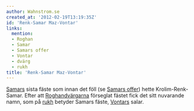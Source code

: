 ```yaml
---
author: Wahnstrom.se
created_at: '2012-02-19T13:19:35Z'
id: 'Renk-Samar Maz-Vontar'
links:
  mention:
  - Roghan
  - Samar
  - Samars offer
  - Vontar
  - dvärg
  - rukh
title: 'Renk-Samar Maz-Vontar'
---
```


[Samars] sista fäste som innan det föll (se [Samars offer]) hette Krolim-Renk-Samar. Efter att
[Roghan][][dvärgarna] förseglat fästet fick det sitt nuvarande namn, som på [rukh] betyder Samars
fäste, [Vontars] salar.

  [Samars]: Samar
  [Samars offer]: Samars_offer
  [Roghan]: Roghan
  [dvärgarna]: dvärg
  [rukh]: rukh
  [Vontars]: Vontar